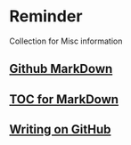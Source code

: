 # Reminder
Collection for Misc information 

## [Github MarkDown](https://guides.github.com/features/mastering-markdown/)

## [TOC for MarkDown](https://github.com/ekalinin/github-markdown-toc)

## [Writing on GitHub](https://docs.github.com/en/free-pro-team@latest/github/writing-on-github)

